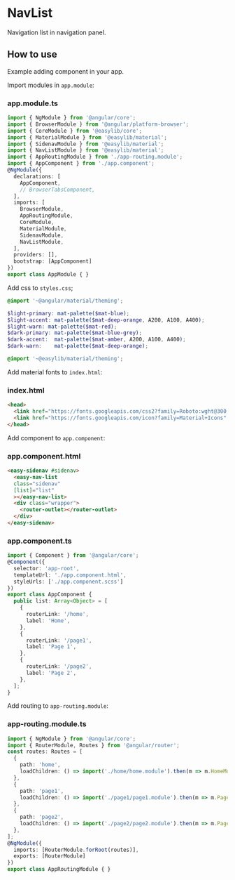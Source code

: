 # NavList

Navigation list in navigation panel.

## How to use

Example adding component in your app.

Import modules in `app.module`:
### app.module.ts
```ts
import { NgModule } from '@angular/core';
import { BrowserModule } from '@angular/platform-browser';
import { CoreModule } from '@easylib/core';
import { MaterialModule } from '@easylib/material';
import { SidenavModule } from '@easylib/material';
import { NavListModule } from '@easylib/material';
import { AppRoutingModule } from './app-routing.module';
import { AppComponent } from './app.component';
@NgModule({
  declarations: [
    AppComponent,
    // BrowserTabsComponent,
  ],
  imports: [
    BrowserModule,
    AppRoutingModule,
    CoreModule,
    MaterialModule,
    SidenavModule,
    NavListModule,
  ],
  providers: [],
  bootstrap: [AppComponent]
})
export class AppModule { }
```

Add css to `styles.css`;
```scss
@import '~@angular/material/theming';

$light-primary: mat-palette($mat-blue);
$light-accent: mat-palette($mat-deep-orange, A200, A100, A400);
$light-warn: mat-palette($mat-red);
$dark-primary: mat-palette($mat-blue-grey);
$dark-accent:  mat-palette($mat-amber, A200, A100, A400);
$dark-warn:    mat-palette($mat-deep-orange);

@import '~@easylib/material/theming';
```

Add material fonts to `index.html`:
### index.html
```html
<head>
  <link href="https://fonts.googleapis.com/css2?family=Roboto:wght@300;400;500&display=swap" rel="stylesheet">
  <link href="https://fonts.googleapis.com/icon?family=Material+Icons" rel="stylesheet">
</head>
```

Add component to `app.component`:
### app.component.html
```html
<easy-sidenav #sidenav>
  <easy-nav-list
  class="sidenav"
  [list]="list"
  ></easy-nav-list>
  <div class="wrapper">
    <router-outlet></router-outlet>
  </div>
</easy-sidenav>
```

### app.component.ts
```ts
import { Component } from '@angular/core';
@Component({
  selector: 'app-root',
  templateUrl: './app.component.html',
  styleUrls: ['./app.component.scss']
})
export class AppComponent {
  public list: Array<Object> = [
    {
      routerLink: '/home',
      label: 'Home',
    },
    {
      routerLink: '/page1',
      label: 'Page 1',
    },
    {
      routerLink: '/page2',
      label: 'Page 2',
    },
  ];
}
```

Add routing to `app-routing.module`:
### app-routing.module.ts
```ts
import { NgModule } from '@angular/core';
import { RouterModule, Routes } from '@angular/router';
const routes: Routes = [
  {
    path: 'home',
    loadChildren: () => import('./home/home.module').then(m => m.HomeModule),
  },
  {
    path: 'page1',
    loadChildren: () => import('./page1/page1.module').then(m => m.Page1Module),
  },
  {
    path: 'page2',
    loadChildren: () => import('./page2/page2.module').then(m => m.Page2Module),
  },
];
@NgModule({
  imports: [RouterModule.forRoot(routes)],
  exports: [RouterModule]
})
export class AppRoutingModule { }
```
